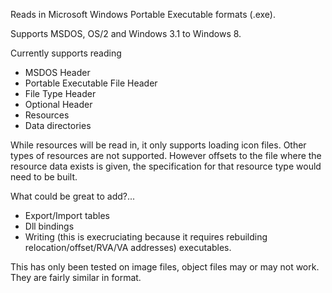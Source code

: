 Reads in Microsoft Windows Portable Executable formats (.exe). 

Supports MSDOS, OS/2 and Windows 3.1 to Windows 8.

Currently supports reading
* MSDOS Header
* Portable Executable File Header
* File Type Header
* Optional Header
* Resources
* Data directories

While resources will be read in, it only supports loading icon files. Other types of resources are not supported.
However offsets to the file where the resource data exists is given, the specification for that resource type
would need to be built.

What could be great to add?...
* Export/Import tables
* Dll bindings
* Writing (this is execruciating because it requires rebuilding relocation/offset/RVA/VA addresses) executables.

This has only been tested on image files, object files may or may not work. They are fairly similar in format. 
